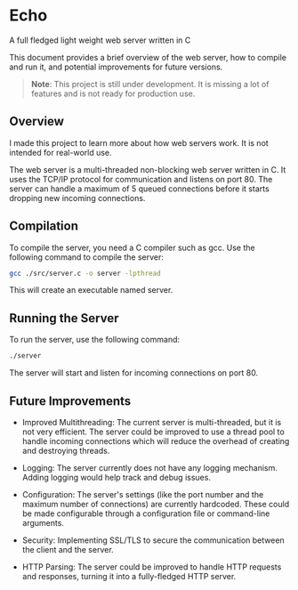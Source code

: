 # Echo
A full fledged light weight web server written in C

This document provides a brief overview of the web server, how to compile and run it, and potential improvements for future versions.

> **Note**: This project is still under development. It is missing a lot of features and is not ready for production use.

## Overview
I made this project to learn more about how web servers work. It is not intended for real-world use.

The web server is a multi-threaded non-blocking web server written in C. It uses the TCP/IP protocol for communication and listens on port 80. The server can handle a maximum of 5 queued connections before it starts dropping new incoming connections.

## Compilation
To compile the server, you need a C compiler such as gcc. Use the following command to compile the server:

```bash
gcc ./src/server.c -o server -lpthread
```
This will create an executable named server.

## Running the Server
To run the server, use the following command:

```bash
./server
```

The server will start and listen for incoming connections on port 80.

## Future Improvements
- Improved Multithreading: The current server is multi-threaded, but it is not very efficient. The server could be improved to use a thread pool to handle incoming connections which will reduce the overhead of creating and destroying threads.

- Logging: The server currently does not have any logging mechanism. Adding logging would help track and debug issues.

- Configuration: The server's settings (like the port number and the maximum number of connections) are currently hardcoded. These could be made configurable through a configuration file or command-line arguments.

- Security: Implementing SSL/TLS to secure the communication between the client and the server.

- HTTP Parsing: The server could be improved to handle HTTP requests and responses, turning it into a fully-fledged HTTP server.